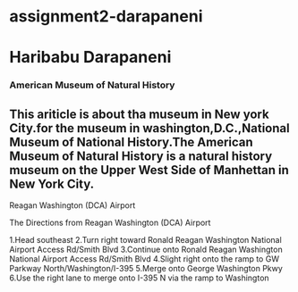# assignment2-darapaneni
# Haribabu Darapaneni
### American Museum of Natural History


This ariticle is about tha museum in New york City.for the museum in washington,D.C.,**National Museum of National History**.The **American Museum of Natural History** is a **natural history museum** on the
**Upper West Side of Manhettan in New York City**.
----

Reagan Washington (DCA) Airport

The Directions from Reagan Washington (DCA) Airport

1.Head southeast
2.Turn right toward Ronald Reagan Washington National Airport Access Rd/Smith Blvd
3.Continue onto Ronald Reagan Washington National Airport Access Rd/Smith Blvd
4.Slight right onto the ramp to GW Parkway North/Washington/I-395
5.Merge onto George Washington Pkwy
6.Use the right lane to merge onto I-395 N via the ramp to Washington